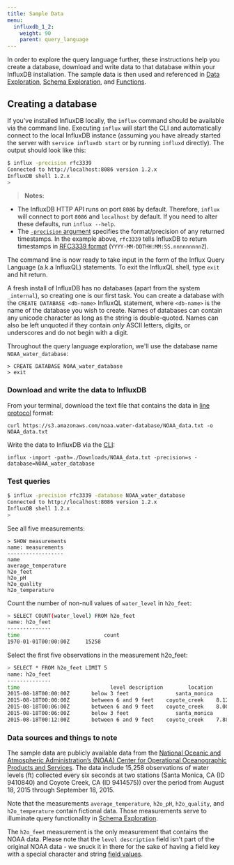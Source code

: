 ```yaml
---
title: Sample Data
menu:
  influxdb_1_2:
    weight: 90
    parent: query_language
---
```


In order to explore the query language further, these instructions help you create a database, download and write data to that database within your InfluxDB installation.  The sample data is then used and referenced in [Data Exploration](../../query_language/data_exploration/), [Schema Exploration](../../query_language/schema_exploration/), and [Functions](../../query_language/functions/).

## Creating a database

If you've installed InfluxDB locally, the `influx` command should be available via the command line.
Executing `influx` will start the CLI and automatically connect to the local InfluxDB instance
(assuming you have already started the server with `service influxdb start` or by running `influxd` directly).
The output should look like this:

```bash
$ influx -precision rfc3339 
Connected to http://localhost:8086 version 1.2.x
InfluxDB shell 1.2.x
>
```

> **Notes:**
>
* The InfluxDB HTTP API runs on port `8086` by default.
Therefore, `influx` will connect to port `8086` and `localhost` by default.
If you need to alter these defaults, run `influx --help`.
* The [`-precision` argument](/influxdb/v1.2/tools/shell/#influx-arguments) specifies the format/precision of any returned timestamps.
In the example above, `rfc3339` tells InfluxDB to return timestamps in [RFC3339 format](https://www.ietf.org/rfc/rfc3339.txt) (`YYYY-MM-DDTHH:MM:SS.nnnnnnnnnZ`).

The command line is now ready to take input in the form of the Influx Query Language (a.k.a InfluxQL) statements.
To exit the InfluxQL shell, type `exit` and hit return.

A fresh install of InfluxDB has no databases (apart from the system `_internal`),
so creating one is our first task.
You can create a database with the `CREATE DATABASE <db-name>` InfluxQL statement,
where `<db-name>` is the name of the database you wish to create.
Names of databases can contain any unicode character as long as the string is double-quoted.
Names can also be left unquoted if they contain _only_ ASCII letters,
digits, or underscores and do not begin with a digit.

Throughout the query language exploration, we'll use the database name `NOAA_water_database`:

```
> CREATE DATABASE NOAA_water_database
> exit
```

### Download and write the data to InfluxDB

From your terminal, download the text file that contains the data in [line protocol](/influxdb/v1.2/concepts/glossary/#line-protocol) format:
```
curl https://s3.amazonaws.com/noaa.water-database/NOAA_data.txt -o NOAA_data.txt
```

Write the data to InfluxDB via the [CLI](../../tools/shell/):
```
influx -import -path=./Downloads/NOAA_data.txt -precision=s -database=NOAA_water_database
```

### Test queries
```bash
$ influx -precision rfc3339 -database NOAA_water_database
Connected to http://localhost:8086 version 1.2.x
InfluxDB shell 1.2.x
>
```

See all five measurements:
```
> SHOW measurements
name: measurements
------------------
name
average_temperature
h2o_feet
h2o_pH
h2o_quality
h2o_temperature
```

Count the number of non-null values of `water_level` in `h2o_feet`:
```bash
> SELECT COUNT(water_level) FROM h2o_feet
name: h2o_feet
--------------
time			               count
1970-01-01T00:00:00Z	 15258
```

Select the first five observations in the measurement h2o_feet:

```bash
> SELECT * FROM h2o_feet LIMIT 5
name: h2o_feet
--------------
time			                 level description	      location	       water_level
2015-08-18T00:00:00Z	   below 3 feet		          santa_monica	   2.064
2015-08-18T00:00:00Z	   between 6 and 9 feet	   coyote_creek	   8.12
2015-08-18T00:06:00Z	   between 6 and 9 feet	   coyote_creek	   8.005
2015-08-18T00:06:00Z	   below 3 feet		          santa_monica	   2.116
2015-08-18T00:12:00Z	   between 6 and 9 feet	   coyote_creek	   7.887
```

### Data sources and things to note
The sample data are publicly available data from the [National Oceanic and Atmospheric Administration’s (NOAA) Center for Operational Oceanographic Products and Services](http://tidesandcurrents.noaa.gov/stations.html?type=Water+Levels).
The data include 15,258 observations of water levels (ft) collected every six seconds at two stations (Santa Monica, CA (ID 9410840) and Coyote Creek, CA (ID 9414575)) over the period from August 18, 2015 through September 18, 2015.

Note that the measurements `average_temperature`, `h2o_pH`, `h2o_quality`, and `h2o_temperature` contain fictional data.
Those measurements serve to illuminate query functionality in [Schema Exploration](../../query_language/schema_exploration/).


The `h2o_feet` measurement is the only measurement that contains the NOAA data.
Please note that the `level description` field isn't part of the original NOAA data - we snuck it in there for the sake of having a field key with a special character and string [field values](../../concepts/glossary/#field-value).
